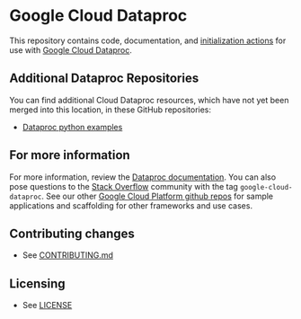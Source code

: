 # Google Cloud Dataproc

This repository contains code, documentation, and
[initialization actions](https://cloud.google.com/dataproc/docs/concepts/init-actions)
for use with [Google Cloud Dataproc](https://cloud.google.com/dataproc/).

## Additional Dataproc Repositories

You can find additional Cloud Dataproc resources, which have not yet been merged
into this location, in these GitHub repositories:

* [Dataproc python
  examples](https://github.com/GoogleCloudPlatform/python-docs-samples/tree/master/dataproc)

## For more information
For more information, review the [Dataproc
documentation](https://cloud.google.com/dataproc/docs/). You can also
pose questions to the [Stack
Overflow](http://stackoverflow.com/questions/tagged/google-cloud-dataproc) community
with the tag `google-cloud-dataproc`.
See our other [Google Cloud Platform github
repos](https://github.com/GoogleCloudPlatform) for sample applications and
scaffolding for other frameworks and use cases.

## Contributing changes

* See [CONTRIBUTING.md](CONTRIBUTING.md)

## Licensing

* See [LICENSE](LICENSE)
